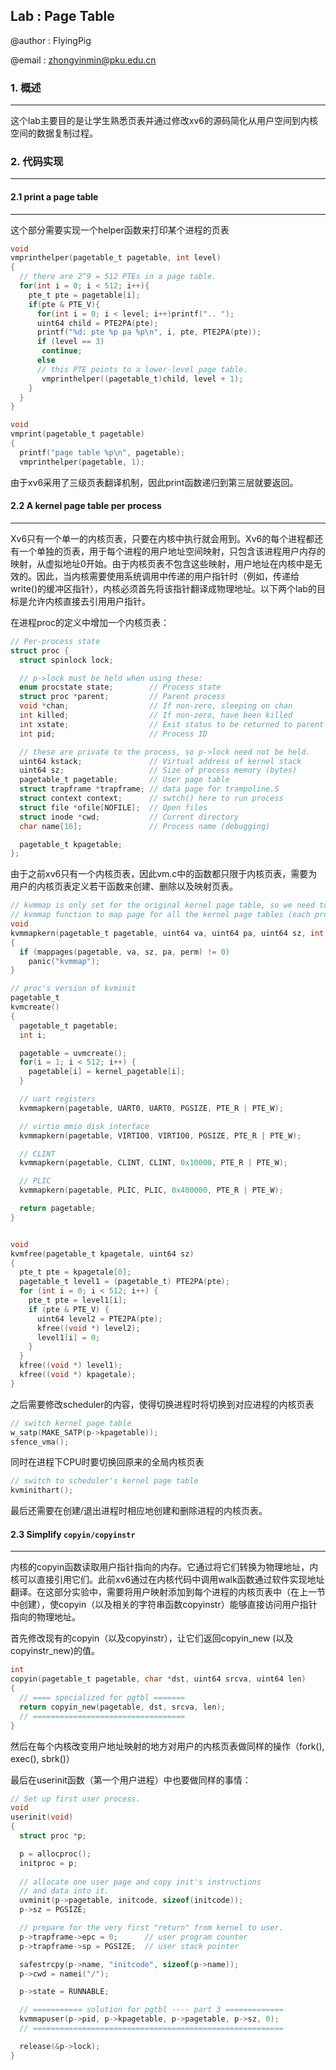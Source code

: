 ## Lab : Page Table

@author : FlyingPig

@email : zhongyinmin@pku.edu.cn

### 1. 概述

---

这个lab主要目的是让学生熟悉页表并通过修改xv6的源码简化从用户空间到内核空间的数据复制过程。



### 2. 代码实现

---

#### 2.1 print a page table

---

这个部分需要实现一个helper函数来打印某个进程的页表

```c
void
vmprinthelper(pagetable_t pagetable, int level)
{
  // there are 2^9 = 512 PTEs in a page table.
  for(int i = 0; i < 512; i++){
    pte_t pte = pagetable[i];
    if(pte & PTE_V){
      for(int i = 0; i < level; i++)printf(".. ");
      uint64 child = PTE2PA(pte);
      printf("%d: pte %p pa %p\n", i, pte, PTE2PA(pte));
      if (level == 3) 
       continue;
      else 
      // this PTE points to a lower-level page table.
       vmprinthelper((pagetable_t)child, level + 1);
    } 
  }
}

void 
vmprint(pagetable_t pagetable)
{
  printf("page table %p\n", pagetable);
  vmprinthelper(pagetable, 1);
```

由于xv6采用了三级页表翻译机制，因此print函数递归到第三层就要返回。



#### 2.2 A kernel page table per process

---

Xv6只有一个单一的内核页表，只要在内核中执行就会用到。Xv6的每个进程都还有一个单独的页表，用于每个进程的用户地址空间映射，只包含该进程用户内存的映射，从虚拟地址0开始。由于内核页表不包含这些映射，用户地址在内核中是无效的。因此，当内核需要使用系统调用中传递的用户指针时（例如，传递给write()的缓冲区指针），内核必须首先将该指针翻译成物理地址。以下两个lab的目标是允许内核直接去引用用户指针。

在进程proc的定义中增加一个内核页表：

```c
// Per-process state
struct proc {
  struct spinlock lock;

  // p->lock must be held when using these:
  enum procstate state;        // Process state
  struct proc *parent;         // Parent process
  void *chan;                  // If non-zero, sleeping on chan
  int killed;                  // If non-zero, have been killed
  int xstate;                  // Exit status to be returned to parent's wait
  int pid;                     // Process ID

  // these are private to the process, so p->lock need not be held.
  uint64 kstack;               // Virtual address of kernel stack
  uint64 sz;                   // Size of process memory (bytes)
  pagetable_t pagetable;       // User page table
  struct trapframe *trapframe; // data page for trampoline.S
  struct context context;      // swtch() here to run process
  struct file *ofile[NOFILE];  // Open files
  struct inode *cwd;           // Current directory
  char name[16];               // Process name (debugging)

  pagetable_t kpagetable;
};
```

由于之前xv6只有一个内核页表，因此vm.c中的函数都只限于内核页表，需要为用户的内核页表定义若干函数来创建、删除以及映射页表。

```c
// kvmmap is only set for the original kernel page table, so we need to use a new
// kvmmap function to map page for all the kernel page tables (each proc has one page table)
void 
kvmmapkern(pagetable_t pagetable, uint64 va, uint64 pa, uint64 sz, int perm)
{
  if (mappages(pagetable, va, sz, pa, perm) != 0) 
    panic("kvmmap");
}

// proc's version of kvminit
pagetable_t
kvmcreate() 
{
  pagetable_t pagetable;
  int i;

  pagetable = uvmcreate();
  for(i = 1; i < 512; i++) {
    pagetable[i] = kernel_pagetable[i];
  }

  // uart registers
  kvmmapkern(pagetable, UART0, UART0, PGSIZE, PTE_R | PTE_W);

  // virtio mmio disk interface
  kvmmapkern(pagetable, VIRTIO0, VIRTIO0, PGSIZE, PTE_R | PTE_W);

  // CLINT
  kvmmapkern(pagetable, CLINT, CLINT, 0x10000, PTE_R | PTE_W);

  // PLIC
  kvmmapkern(pagetable, PLIC, PLIC, 0x400000, PTE_R | PTE_W);

  return pagetable;
}


void 
kvmfree(pagetable_t kpagetale, uint64 sz) 
{
  pte_t pte = kpagetale[0];
  pagetable_t level1 = (pagetable_t) PTE2PA(pte);
  for (int i = 0; i < 512; i++) {
    pte_t pte = level1[i];
    if (pte & PTE_V) {
      uint64 level2 = PTE2PA(pte);
      kfree((void *) level2);
      level1[i] = 0;
    }
  }
  kfree((void *) level1);
  kfree((void *) kpagetale);
}
```

之后需要修改scheduler的内容，使得切换进程时将切换到对应进程的内核页表

```c
// switch kernel page table
w_satp(MAKE_SATP(p->kpagetable));
sfence_vma();
```

同时在进程下CPU时要切换回原来的全局内核页表

```c
// switch to scheduler's kernel page table
kvminithart();
```

最后还需要在创建/退出进程时相应地创建和删除进程的内核页表。

#### 2.3 Simplify `copyin/copyinstr`

---

内核的copyin函数读取用户指针指向的内存。它通过将它们转换为物理地址，内核可以直接引用它们。此前xv6通过在内核代码中调用walk函数通过软件实现地址翻译。在这部分实验中，需要将用户映射添加到每个进程的内核页表中（在上一节中创建），使copyin（以及相关的字符串函数copyinstr）能够直接访问用户指针指向的物理地址。

首先修改现有的copyin（以及copyinstr），让它们返回copyin_new (以及copyinstr_new)的值。

```c
int
copyin(pagetable_t pagetable, char *dst, uint64 srcva, uint64 len)
{
  // ==== specialized for pgtbl =======
  return copyin_new(pagetable, dst, srcva, len);
  // ==================================
}
```

然后在每个内核改变用户地址映射的地方对用户的内核页表做同样的操作（fork(), exec(), sbrk()）

最后在userinit函数（第一个用户进程）中也要做同样的事情：

```c
// Set up first user process.
void
userinit(void)
{
  struct proc *p;

  p = allocproc();
  initproc = p;
  
  // allocate one user page and copy init's instructions
  // and data into it.
  uvminit(p->pagetable, initcode, sizeof(initcode));
  p->sz = PGSIZE;

  // prepare for the very first "return" from kernel to user.
  p->trapframe->epc = 0;      // user program counter
  p->trapframe->sp = PGSIZE;  // user stack pointer

  safestrcpy(p->name, "initcode", sizeof(p->name));
  p->cwd = namei("/");

  p->state = RUNNABLE;

  // =========== solution for pgtbl ---- part 3 =============
  kvmmapuser(p->pid, p->kpagetable, p->pagetable, p->sz, 0);
  // ========================================================

  release(&p->lock);
}
```
